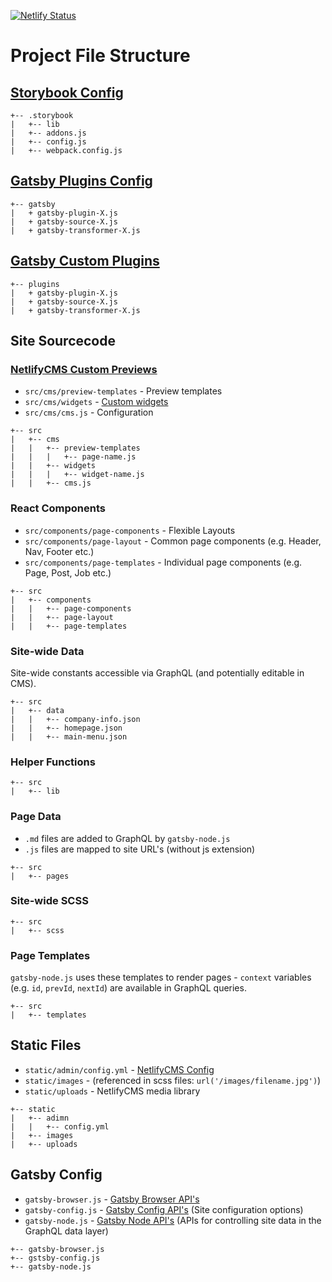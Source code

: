 [![Netlify Status](https://api.netlify.com/api/v1/badges/e724db27-83ca-4ed8-9ba1-dda675ffa17f/deploy-status)](https://app.netlify.com/sites/headforwards-website2/deploys)

# Project File Structure

## [Storybook Config](https://storybook.js.org/docs/basics/introduction/)

```
+-- .storybook
|   +-- lib
|   +-- addons.js
|   +-- config.js
|   +-- webpack.config.js
```

## [Gatsby Plugins Config](https://www.gatsbyjs.org/docs/plugins/)

```
+-- gatsby
|   + gatsby-plugin-X.js
|   + gatsby-source-X.js
|   + gatsby-transformer-X.js
```

## [Gatsby Custom Plugins](https://www.gatsbyjs.org/docs/creating-plugins/)

```
+-- plugins
|   + gatsby-plugin-X.js
|   + gatsby-source-X.js
|   + gatsby-transformer-X.js
```

## Site Sourcecode

### [NetlifyCMS Custom Previews](https://www.netlifycms.org/docs/customization/)

- `src/cms/preview-templates` - Preview templates
- `src/cms/widgets` - [Custom widgets](https://www.netlifycms.org/docs/custom-widgets/)
- `src/cms/cms.js` - Configuration

```
+-- src
|   +-- cms
|   |   +-- preview-templates
|   |   |   +-- page-name.js
|   |   +-- widgets
|   |   |   +-- widget-name.js
|   |   +-- cms.js
```

### React Components

- `src/components/page-components` - Flexible Layouts
- `src/components/page-layout` - Common page components (e.g. Header, Nav, Footer etc.)
- `src/components/page-templates` - Individual page components (e.g. Page, Post, Job etc.)

```
+-- src
|   +-- components
|   |   +-- page-components
|   |   +-- page-layout
|   |   +-- page-templates
```

### Site-wide Data

Site-wide constants accessible via GraphQL (and potentially editable in CMS).

```
+-- src
|   +-- data
|   |   +-- company-info.json
|   |   +-- homepage.json
|   |   +-- main-menu.json
```

### Helper Functions

```
+-- src
|   +-- lib
```

### Page Data

- `.md` files are added to GraphQL by `gatsby-node.js`
- `.js` files are mapped to site URL's (without js extension)

```
+-- src
|   +-- pages
```

### Site-wide SCSS

```
+-- src
|   +-- scss
```

### Page Templates

`gatsby-node.js` uses these templates to render pages - `context` variables (e.g. `id`, `prevId`, `nextId`) are available in GraphQL queries.

```
+-- src
|   +-- templates
```

## Static Files

- `static/admin/config.yml` - [NetlifyCMS Config](https://www.netlifycms.org/docs/configuration-options/)
- `static/images` - (referenced in scss files: `url('/images/filename.jpg')`)
- `static/uploads` - NetlifyCMS media library

```
+-- static
|   +-- adimn
|   |   +-- config.yml
|   +-- images
|   +-- uploads
```

## Gatsby Config

- `gatsby-browser.js` - [Gatsby Browser API's](https://www.gatsbyjs.org/docs/browser-apis/)
- `gatsby-config.js` - [Gatsby Config API's](https://www.gatsbyjs.org/docs/gatsby-config/) (Site configuration options)
- `gatsby-node.js` - [Gatsby Node API's](https://www.gatsbyjs.org/docs/node-apis/) (APIs for controlling site data in the GraphQL data layer)

```
+-- gatsby-browser.js
+-- gstsby-config.js
+-- gatsby-node.js
```
